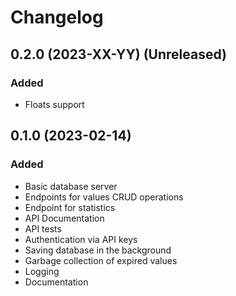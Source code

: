 # Changelog

## 0.2.0 (2023-XX-YY) (Unreleased)

### Added

- Floats support

## 0.1.0 (2023-02-14)

### Added

- Basic database server
- Endpoints for values CRUD operations
- Endpoint for statistics
- API Documentation
- API tests
- Authentication via API keys
- Saving database in the background
- Garbage collection of expired values
- Logging
- Documentation
